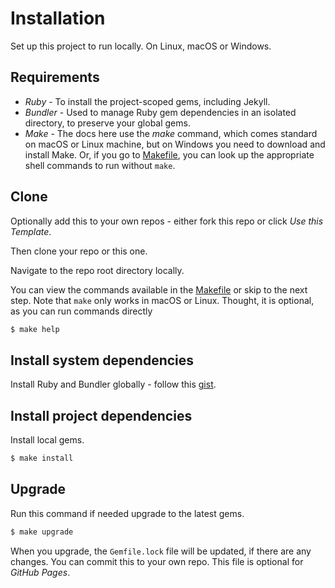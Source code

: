 # Installation

Set up this project to run locally. On Linux, macOS or Windows.


## Requirements

- _Ruby_ - To install the project-scoped gems, including Jekyll.
- _Bundler_ - Used to manage Ruby gem dependencies in an isolated directory, to preserve your global gems.
- _Make_  - The docs here use the _make_ command, which comes standard on macOS or Linux machine, but on Windows you need to download and install Make. Or, if you go to [Makefile](/Makefile), you can look up the appropriate shell commands to run without `make`.


## Clone

Optionally add this to your own repos - either fork this repo or click _Use this Template_.

Then clone your repo or this one.

Navigate to the repo root directory locally.

You can view the commands available in the [Makefile](/Makefile) or skip to the next step. Note that `make` only works in macOS or Linux. Thought, it is optional, as you can run commands directly

```sh
$ make help
```


## Install system dependencies

Install Ruby and Bundler globally - follow this [gist](https://gist.github.com/fb758aea4d35e03b9ed093afddf4e7ec).


## Install project dependencies

Install local gems.

```sh
$ make install
```


## Upgrade

Run this command if needed upgrade to the latest gems.

```sh
$ make upgrade
```

When you upgrade, the `Gemfile.lock` file will be updated, if there are any changes. You can commit this to your own repo. This file is optional for _GitHub Pages_.
